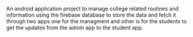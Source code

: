An android application project to manage college related routines and information using the firebase database to store the data and fetch it through two apps one for the managment and other is for the 
students to get the updates from the admin app to the student app.
